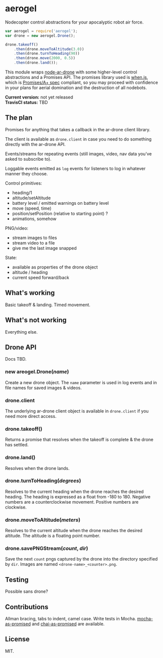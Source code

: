 aerogel
=======

Nodecopter control abstractions for your apocalyptic robot air force.

```javascript
var aerogel = require('aerogel');
var drone = new aerogel.Drone();

drone.takeoff()
	.then(drone.moveToAltitude(3.0))
	.then(drone.turnToHeading(90))
	.then(drone.move(2000, 0.5))
	.then(drone.land());
```

This module wraps [node-ar-drone](https://github.com/felixge/node-ar-drone) with some higher-level control abstractions and a Promises API. The promises library used is [when.js](https://github.com/cujojs/when), which is [Promises/A+ spec](http://promises-aplus.github.io/promises-spec/) compliant, so you may proceed with confidence in your plans for aerial domination and the destruction of all nodebots.

__Current version:__ not yet released  
__TravisCI status:__ TBD  

## The plan

Promises for anything that takes a callback in the ar-drone client library.

The client is available as `drone.client` in case you need to do something directly with the ar-drone API.

Events/streams for repeating events (still images, video, nav data you've asked to subscribe to).

Loggable events emitted as `log` events for listeners to log in whatever manner they choose.

Control primitives:

* heading/1
* altitude/setAltitude
* battery level / emitted warnings on battery level
* move (speed, time)
* position/setPosition (relative to starting point) ? 
* animations, somehow

PNG/video:

* stream images to files
* stream video to a file
* give me the last image snapped

State:

* available as properties of the drone object
* altitude / heading
* current speed forward/back

## What's working

Basic takeoff & landing. Timed movement.

## What's not working

Everything else.


## Drone API

Docs TBD.

### new areogel.Drone(*name*)

Create a new drone object. The `name` parameter is used in log events and in file names for saved images & videos.

### drone.client

The underlying ar-drone client object is available in `drone.client` if you need more direct access.

### drone.takeoff()

Returns a promise that resolves when the takeoff is complete & the drone has settled.

### drone.land()

Resolves when the drone lands.

### drone.turnToHeading(*degrees*)

Resolves to the current heading when the drone reaches the desired heading. The heading is expressed as a float from -180 to 180. Negative numbers are a counterclockwise movement. Positive numbers are clockwise.

### drone.moveToAltitude(*meters*)

Resolves to the current altitude when the drone reaches the desired altitude. The altitude is a floating point number.

### drone.savePNGStream(*count*, *dir*)

Save the next `count` pngs captured by the drone into the directory specified by `dir`. Images are named `<drone-name>_<counter>.png`.

## Testing

Possible sans drone?

## Contributions

Allman bracing, tabs to indent, camel case. Write tests in Mocha. [mocha-as-promised](https://github.com/domenic/mocha-as-promised) and [chai-as-promised](https://github.com/domenic/chai-as-promised/) are available.

## License

MIT.
